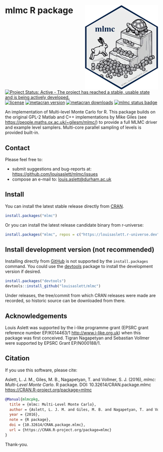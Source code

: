 # mlmc R package <img src="man/figures/logo.png" align="right" height="278" alt="" />
[![Project Status: Active - The project has reached a stable, usable state and is being actively developed.](https://www.repostatus.org/badges/latest/active.svg)](https://www.repostatus.org/#active)
[![license](https://img.shields.io/badge/license-GPL%20%28%3E=%202%29-brightgreen.svg?style=flat)](https://www.gnu.org/licenses/gpl-2.0.html)
[![metacran version](https://www.r-pkg.org/badges/version/mlmc)](https://cran.r-project.org/package=mlmc)
[![metacran downloads](https://cranlogs.r-pkg.org/badges/grand-total/mlmc)](https://cran.r-project.org/package=mlmc)
[![mlmc status badge](https://louisaslett.r-universe.dev/badges/mlmc)](https://louisaslett.r-universe.dev/mlmc)

An implementation of Multi-level Monte Carlo for R.  This package builds on the original GPL-2 Matlab and C++ implementations by Mike Giles (see <https://people.maths.ox.ac.uk/~gilesm/mlmc/>) to provide a full MLMC driver and example level samplers.  Multi-core parallel sampling of levels is provided built-in.

## Contact

Please feel free to:

* submit suggestions and bug-reports at: <https://github.com/louisaslett/mlmc/issues>
* compose an e-mail to: <louis.aslett@durham.ac.uk>

## Install

You can install the latest stable release directly from
[CRAN](https://cran.r-project.org/package=mlmc).

```r
install.packages("mlmc")
```

Or you can install the latest release candidate binary from r-universe:

```r
install.packages("mlmc", repos = c("https://louisaslett.r-universe.dev", options("repos")[[1]]))
```

## Install development version (not recommended)

Installing directly from [GitHub](https://github.com) is not supported by the
`install.packages` command. You could use the
[devtools](https://cran.r-project.org/package=devtools) package
to install the development version if desired.

```r
install.packages("devtools")
devtools::install_github("louisaslett/mlmc")
```

Under releases, the tree/commit from which CRAN releases were made are recorded,
so historic source can be downloaded from there.

## Acknowledgements

Louis Aslett was supported by the i-like programme grant (EPSRC grant reference number EP/K014463/1 <http://www.i-like.org.uk>) when this package was first conceived.  Tigran Nagapetyan and Sebastian Vollmer were supported by EPSRC Grant EP/N000188/1.

## Citation

If you use this software, please cite:

Aslett, L. J. M., Giles, M. B., Nagapetyan, T. and Vollmer, S. J. (2016), *mlmc: Multi-Level Monte Carlo*.  R package. DOI: 10.32614/CRAN.package.mlmc <https://CRAN.R-project.org/package=mlmc>

```bibtex
@Manual{mlmcpkg,
  title = {mlmc: Multi-Level Monte Carlo},
  author = {Aslett, L. J. M. and Giles, M. B. and Nagapetyan, T. and Vollmer, S. J.},
  year = {2016},
  note = {R package},
  doi = {10.32614/CRAN.package.mlmc},
  url = {https://CRAN.R-project.org/package=mlmc}
}
```

Thank-you.
